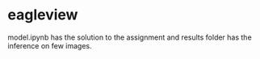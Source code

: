 # eagleview

model.ipynb has the solution to the assignment and results folder has the inference on few images.
